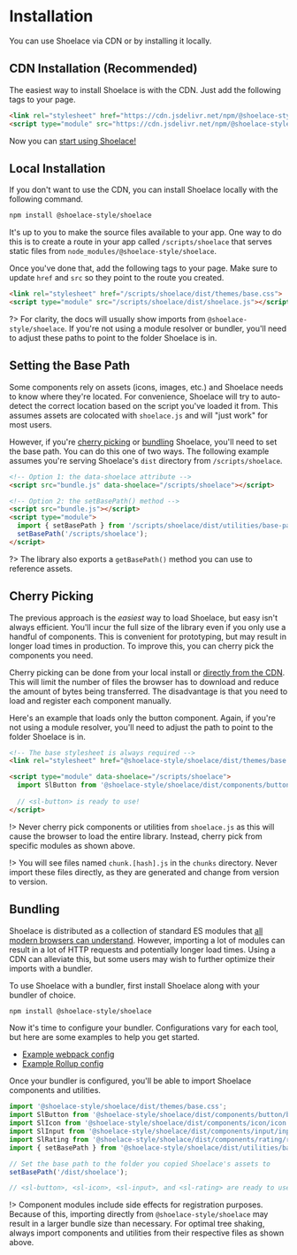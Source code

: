 # Installation

You can use Shoelace via CDN or by installing it locally.

## CDN Installation (Recommended)

The easiest way to install Shoelace is with the CDN. Just add the following tags to your page.

```html
<link rel="stylesheet" href="https://cdn.jsdelivr.net/npm/@shoelace-style/shoelace@%VERSION%/dist/themes/base.css">
<script type="module" src="https://cdn.jsdelivr.net/npm/@shoelace-style/shoelace@%VERSION%/dist/shoelace.js"></script>
```

Now you can [start using Shoelace!](/getting-started/usage)

## Local Installation

If you don't want to use the CDN, you can install Shoelace locally with the following command. 

```bash
npm install @shoelace-style/shoelace
```

It's up to you to make the source files available to your app. One way to do this is to create a route in your app called `/scripts/shoelace` that serves static files from `node_modules/@shoelace-style/shoelace`. 

Once you've done that, add the following tags to your page. Make sure to update `href` and `src` so they point to the route you created.

```html
<link rel="stylesheet" href="/scripts/shoelace/dist/themes/base.css">
<script type="module" src="/scripts/shoelace/dist/shoelace.js"></script>
```

?> For clarity, the docs will usually show imports from `@shoelace-style/shoelace`. If you're not using a module resolver or bundler, you'll need to adjust these paths to point to the folder Shoelace is in.

## Setting the Base Path

Some components rely on assets (icons, images, etc.) and Shoelace needs to know where they're located. For convenience, Shoelace will try to auto-detect the correct location based on the script you've loaded it from. This assumes assets are colocated with `shoelace.js` and will "just work" for most users.

However, if you're [cherry picking](#cherry-picking) or [bundling](#bundling) Shoelace, you'll need to set the base path. You can do this one of two ways. The following example assumes you're serving Shoelace's `dist` directory from `/scripts/shoelace`.

```html
<!-- Option 1: the data-shoelace attribute -->
<script src="bundle.js" data-shoelace="/scripts/shoelace"></script>

<!-- Option 2: the setBasePath() method -->
<script src="bundle.js"></script>
<script type="module">
  import { setBasePath } from '/scripts/shoelace/dist/utilities/base-path.js';
  setBasePath('/scripts/shoelace');
</script>
```

?> The library also exports a `getBasePath()` method you can use to reference assets.

## Cherry Picking

The previous approach is the _easiest_ way to load Shoelace, but easy isn't always efficient. You'll incur the full size of the library even if you only use a handful of components. This is convenient for prototyping, but may result in longer load times in production. To improve this, you can cherry pick the components you need.

Cherry picking can be done from your local install or [directly from the CDN](https://cdn.jsdelivr.net/npm/@shoelace-style/shoelace@%VERSION%/). This will limit the number of files the browser has to download and reduce the amount of bytes being transferred. The disadvantage is that you need to load and register each component manually.

Here's an example that loads only the button component. Again, if you're not using a module resolver, you'll need to adjust the path to point to the folder Shoelace is in.

```html
<!-- The base stylesheet is always required -->
<link rel="stylesheet" href="@shoelace-style/shoelace/dist/themes/base.css">

<script type="module" data-shoelace="/scripts/shoelace">
  import SlButton from '@shoelace-style/shoelace/dist/components/button/button.js';
  
  // <sl-button> is ready to use!
</script>
```

!> Never cherry pick components or utilities from `shoelace.js` as this will cause the browser to load the entire library. Instead, cherry pick from specific modules as shown above.

!> You will see files named `chunk.[hash].js` in the `chunks` directory. Never import these files directly, as they are generated and change from version to version.

## Bundling

Shoelace is distributed as a collection of standard ES modules that [all modern browsers can understand](https://caniuse.com/es6-module). However, importing a lot of modules can result in a lot of HTTP requests and potentially longer load times. Using a CDN can alleviate this, but some users may wish to further optimize their imports with a bundler.

To use Shoelace with a bundler, first install Shoelace along with your bundler of choice.

```bash
npm install @shoelace-style/shoelace
```

Now it's time to configure your bundler. Configurations vary for each tool, but here are some examples to help you get started.

- [Example webpack config](https://github.com/shoelace-style/webpack-example/blob/master/webpack.config.js)
- [Example Rollup config](https://github.com/shoelace-style/rollup-example/blob/master/rollup.config.js)

Once your bundler is configured, you'll be able to import Shoelace components and utilities.

```js
import '@shoelace-style/shoelace/dist/themes/base.css';
import SlButton from '@shoelace-style/shoelace/dist/components/button/button.js';
import SlIcon from '@shoelace-style/shoelace/dist/components/icon/icon.js';
import SlInput from '@shoelace-style/shoelace/dist/components/input/input.js';
import SlRating from '@shoelace-style/shoelace/dist/components/rating/rating.js';
import { setBasePath } from '@shoelace-style/shoelace/dist/utilities/base-path.js';

// Set the base path to the folder you copied Shoelace's assets to
setBasePath('/dist/shoelace');

// <sl-button>, <sl-icon>, <sl-input>, and <sl-rating> are ready to use!
```

!> Component modules include side effects for registration purposes. Because of this, importing directly from `@shoelace-style/shoelace` may result in a larger bundle size than necessary. For optimal tree shaking, always import components and utilities from their respective files as shown above.